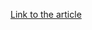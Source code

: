 [Link to the article](https://www.securityweek.com/in-other-news-bank-of-america-warns-of-data-breach-trucking-cybersecurity-treasury-hack-linked-to-silk-typhoon/)
